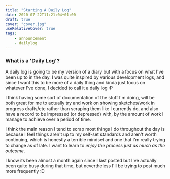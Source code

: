 ```yaml
---
title: "Starting A Daily Log"
date: 2020-07-22T11:21:04+01:00
draft: true
cover: "cover.jpg"
useRelativeCover: true
tags: 
    - announcement
    - dailylog
---
```


### What is a 'Daily Log'?

A daily log is going to be my version of a diary but with a focus on what I've been up to in the day. I was quite inspired by various development logs, and since I want this to be more of a daily thing and kinda just focus on whatever I've done, I decided to call it a daily log :P

I think having some sort of documentation of the stuff I'm doing, will be both great for me to actually try and work on showing sketches/work in progress drafts/etc rather than scraping them like I currently do, and also have a record to be impressed (or depressed) with, by the amount of work I manage to achieve over a period of time.

I think the main reason I tend to scrap most things I do throughout the day is because I feel things aren't up to my self-set standards and aren't worth continuing, which is honestly a terrible mindset and one that I'm really trying to change as of late. I want to learn to *enjoy the process just as much as the outcome*.

I know its been almost a month again since I last posted but I've actually been quite busy during that time, but nevertheless I'll be trying to post much more frequently :D